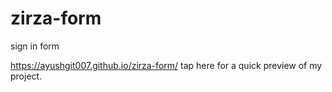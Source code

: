 # zirza-form
sign in form

https://ayushgit007.github.io/zirza-form/ tap here for a quick preview of my project.
